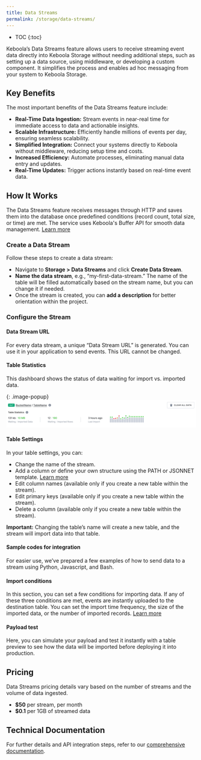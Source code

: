 ```yaml
---
title: Data Streams
permalink: /storage/data-streams/
---
```


* TOC
{:toc}

Keboola’s Data Streams feature allows users to receive streaming event data directly into Keboola Storage without needing additional steps, such as setting up a data source, using middleware, or developing a custom component. It simplifies the process and enables ad hoc messaging from your system to Keboola Storage.

## Key Benefits
The most important benefits of the Data Streams feature include:

- **Real-Time Data Ingestion:** Stream events in near-real time for immediate access to data and actionable insights.
- **Scalable Infrastructure:** Efficiently handle millions of events per day, ensuring seamless scalability.
- **Simplified Integration:** Connect your systems directly to Keboola without middleware, reducing setup time and costs.
- **Increased Efficiency:** Automate processes, eliminating manual data entry and updates.
- **Real-Time Updates:** Trigger actions instantly based on real-time event data.

## How It Works
The Data Streams feature receives messages through HTTP and saves them into the database once predefined conditions (record count, total size, or time) are met. The service uses Keboola's Buffer API for smooth data management. [Learn more](https://developers.keboola.com/integrate/data-streams/overview/)

### Create a Data Stream
Follow these steps to create a data stream:

- Navigate to **Storage > Data Streams** and click **Create Data Stream**.
- **Name the data stream**, e.g., “my-first-data-stream.” The name of the table will be filled automatically based on the stream name, but you can change it if needed.
- Once the stream is created, you can **add a description** for better orientation within the project.

### Configure the Stream
#### Data Stream URL
For every data stream, a unique “Data Stream URL” is generated. You can use it in your application to send events. This URL cannot be changed.

#### Table Statistics
This dashboard shows the status of data waiting for import vs. imported data.

{: .image-popup}
![Screenshot - Data Streams Table Statistics](/storage/data-streams/data-streams-pic1.png)

#### Table Settings
In your table settings, you can:

- Change the name of the stream.
- Add a column or define your own structure using the PATH or JSONNET template. [Learn more](https://developers.keboola.com/integrate/data-streams/overview/#template-jsonnet)
- Edit column names (available only if you create a new table within the stream).
- Edit primary keys (available only if you create a new table within the stream).
- Delete a column (available only if you create a new table within the stream).

<div class="clearfix"></div>
<div class="alert alert-warning" role="alert">
    <i class="fas fa-exclamation-circle"></i>
    <strong>Important:</strong> Changing the table’s name will create a new table, and the stream will import data into that table.
</div>

#### Sample codes for integration
For easier use, we’ve prepared a few examples of how to send data to a stream using Python, Javascript, and Bash.

#### Import conditions
In this section, you can set a few conditions for importing data. If any of these three conditions are met, events are instantly uploaded to the destination table. You can set the import time frequency, the size of the imported data, or the number of imported records. [Learn more](https://developers.keboola.com/integrate/data-streams/overview/#conditions)

#### Payload test
Here, you can simulate your payload and test it instantly with a table preview to see how the data will be imported before deploying it into production.

## Pricing
Data Streams pricing details vary based on the number of streams and the volume of data ingested.

- **$50** per stream, per month
- **$0.1** per 1GB of streamed data 

## Technical Documentation
For further details and API integration steps, refer to our [comprehensive documentation](https://developers.keboola.com/integrate/push-data/).

